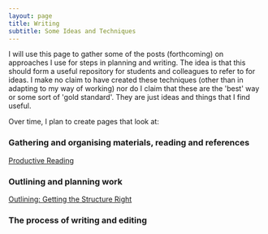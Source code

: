 ```yaml
---
layout: page
title: Writing
subtitle: Some Ideas and Techniques
---
```


I will use this page to gather some of the posts (forthcoming) on approaches I use for steps in planning and writing. The idea is that this should form a useful repository for students and colleagues to refer to for ideas. I make no claim to have created these techniques (other than in adapting to my way of working) nor do I claim that these are the 'best' way or some sort of 'gold standard'. They are just ideas and things that I find useful.

Over time, I plan to create pages that look at:

### Gathering and organising materials, reading and references
[Productive Reading](https://willt486.github.io/research/productivity/writing/2019/02/22/productive-reading/)

### Outlining and planning work
[Outlining: Getting the Structure Right](https://willt486.github.io/research/productivity/writing/2019/04/05/starting-to-write/)

### The process of writing and editing
